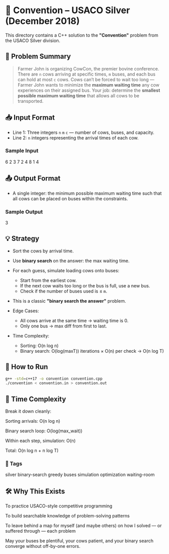 # 🐄 Convention – USACO Silver (December 2018)

This directory contains a C++ solution to the **"Convention"** problem from the USACO Silver division.

## 📜 Problem Summary
> Farmer John is organizing CowCon, the premier bovine conference. There are `n` cows arriving at specific times, `m` buses, and each bus can hold at most `c` cows. Cows can’t be forced to wait too long — Farmer John wants to minimize the **maximum waiting time** any cow experiences on their assigned bus. Your job: determine the **smallest possible maximum waiting time** that allows all cows to be transported.

## 📥 Input Format
- Line 1: Three integers `n` `m` `c` — number of cows, buses, and capacity.
- Line 2: `n` integers representing the arrival times of each cow.

### Sample Input
6 2 3
7 2 4 8 1 4

## 📤 Output Format
- A single integer: the minimum possible maximum waiting time such that all cows can be placed on buses within the constraints.

### Sample Output
3

## 💡 Strategy
- Sort the cows by arrival time.
- Use **binary search** on the answer: the max waiting time.
- For each guess, simulate loading cows onto buses:
  - Start from the earliest cow.
  - If the next cow waits too long or the bus is full, use a new bus.
  - Check if the number of buses used is ≤ `m`.

- This is a classic **"binary search the answer"** problem.
- Edge Cases:
  - All cows arrive at the same time → waiting time is 0.
  - Only one bus → max diff from first to last.

- Time Complexity:
  - Sorting: O(n log n)
  - Binary search: O(log(maxT)) iterations × O(n) per check → O(n log T)

## 🚀 How to Run
```sh
g++ -std=c++17 -o convention convention.cpp
./convention < convention.in > convention.out
```
## 🧠 Time Complexity
Break it down cleanly:

Sorting arrivals: O(n log n)

Binary search loop: O(log(max_wait))

Within each step, simulation: O(n)

Total: O(n log n + n log T)

### 🔖 Tags
silver binary-search greedy buses simulation optimization waiting-room

## 🛠 Why This Exists
To practice USACO-style competitive programming

To build searchable knowledge of problem-solving patterns

To leave behind a map for myself (and maybe others) on how I solved — or suffered through — each problem

May your buses be plentiful, your cows patient, and your binary search converge without off-by-one errors.
